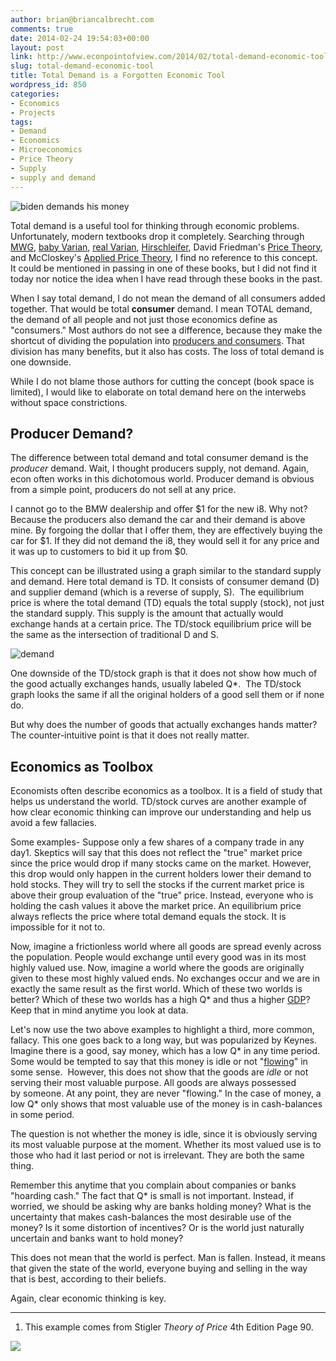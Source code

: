 ```yaml
---
author: brian@briancalbrecht.com
comments: true
date: 2014-02-24 19:54:03+00:00
layout: post
link: http://www.econpointofview.com/2014/02/total-demand-economic-tool/
slug: total-demand-economic-tool
title: Total Demand is a Forgotten Economic Tool
wordpress_id: 850
categories:
- Economics
- Projects
tags:
- Demand
- Economics
- Microeconomics
- Price Theory
- Supply
- supply and demand
---
```


![biden demands his money](https://i.chzbgr.com/maxW500/2163677952/h01389181/)


Total demand is a useful tool for thinking through economic problems. Unfortunately, modern textbooks drop it completely. Searching through [MWG](http://www.econpointofview.com/2013/10/mas-colell-chapter-3-classical-demand-theory-part-2/), [baby Varian](http://lms.unhas.ac.id/claroline/backends/download.php?url=L01pY3JvZWNvbm9taWNzX0guVmFyaWFuXzIwMTAucGRm&cidReset=true&cidReq=136A113_004), [real Varian](http://mileslight.com/armenia/Varian-MicroeconomicAnalysis.pdf), [Hirschleifer](http://jxzy.lynu.edu.cn/jpkc/2008sxj/zhangguoqiang/zl/ydwx/72.pdf), David Friedman's [Price Theory](http://www.scribd.com/doc/93107628/Price-Theory-an-Intermediate-Text-by-David-Friedman), and McCloskey's [Applied Price Theory](https://www.google.es/url?sa=t&rct=j&q=&esrc=s&source=web&cd=1&ved=0CCkQFjAA&url=http%3A%2F%2Fwww.deirdremccloskey.com%2Fdocs%2Fprice.pdf&ei=ktYJU-PTLKPI0wWu_YGYDQ&usg=AFQjCNFTEwC3Is5Mxagw1fCMWRXBWDVSrg&bvm=bv.61725948,d.d2k), I find no reference to this concept. It could be mentioned in passing in one of these books, but I did not find it today nor notice the idea when I have read through these books in the past.

When I say total demand, I do not mean the demand of all consumers added together. That would be total **consumer** demand. I mean TOTAL demand, the demand of all people and not just those economics define as "consumers." Most authors do not see a difference, because they make the shortcut of dividing the population into [producers and consumers](http://www.econpointofview.com/2014/01/two-ways-to-paint-or-teach-economics/). That division has many benefits, but it also has costs. The loss of total demand is one downside.

While I do not blame those authors for cutting the concept (book space is limited), I would like to elaborate on total demand here on the interwebs without space constrictions.


## Producer Demand?


The difference between total demand and total consumer demand is the _producer_ demand. Wait, I thought producers supply, not demand. Again, econ often works in this dichotomous world. Producer demand is obvious from a simple point, producers do not sell at any price.<!-- more -->

I cannot go to the BMW dealership and offer $1 for the new i8. Why not? Because the producers also demand the car and their demand is above mine. By forgoing the dollar that I offer them, they are effectively buying the car for $1. If they did not demand the i8, they would sell it for any price and it was up to customers to bid it up from $0.

This concept can be illustrated using a graph similar to the standard supply and demand. Here total demand is TD. It consists of consumer demand (D) and supplier demand (which is a reverse of supply, S).  The equilibrium price is where the total demand (TD) equals the total supply (stock), not just the standard supply. This supply is the amount that actually would exchange hands at a certain price. The TD/stock equilibrium price will be the same as the intersection of traditional D and S.


![demand](http://mises.org/rothbard/mes/images/Fig35.gif)


One downside of the TD/stock graph is that it does not show how much of the good actually exchanges hands, usually labeled Q*.  The TD/stock graph looks the same if all the original holders of a good sell them or if none do.

But why does the number of goods that actually exchanges hands matter? The counter-intuitive point is that it does not really matter.


## Economics as Toolbox


Economists often describe economics as a toolbox. It is a field of study that helps us understand the world. TD/stock curves are another example of how clear economic thinking can improve our understanding and help us avoid a few fallacies.

Some examples- Suppose only a few shares of a company trade in any day1. Skeptics will say that this does not reflect the "true" market price since the price would drop if many stocks came on the market. However, this drop would only happen in the current holders lower their demand to hold stocks. They will try to sell the stocks if the current market price is above their group evaluation of the "true" price. Instead, everyone who is holding the cash values it above the market price. An equilibrium price always reflects the price where total demand equals the stock. It is impossible for it not to.

Now, imagine a frictionless world where all goods are spread evenly across the population. People would exchange until every good was in its most highly valued use. Now, imagine a world where the goods are originally given to these most highly valued ends. No exchanges occur and we are in exactly the same result as the first world. Which of these two worlds is better? Which of these two worlds has a high Q* and thus a higher [GDP](http://aeon.co/magazine/living-together/has-gdp-reached-its-limits-as-a-useful-measure/)? Keep that in mind anytime you look at data.

Let's now use the two above examples to highlight a third, more common, fallacy. This one goes back to a long way, but was popularized by Keynes. Imagine there is a good, say money, which has a low Q* in any time period. Some would be tempted to say that this money is idle or not "[flowing](http://traderdannorcini.blogspot.com.es/2014/02/velocity-of-money-still-falling.html)" in some sense.  However, this does not show that the goods are _idle_ or not serving their most valuable purpose. All goods are always possessed by someone. At any point, they are never "flowing." In the case of money, a low Q* only shows that most valuable use of the money is in cash-balances in some period.

The question is not whether the money is idle, since it is obviously serving its most valuable purpose at the moment. Whether its most valued use is to those who had it last period or not is irrelevant. They are both the same thing.

Remember this anytime that you complain about companies or banks "hoarding cash." The fact that Q* is small is not important. Instead, if worried, we should be asking why are banks holding money? What is the uncertainty that makes cash-balances the most desirable use of the money? Is it some distortion of incentives? Or is the world just naturally uncertain and banks want to hold money?

This does not mean that the world is perfect. Man is fallen. Instead, it means that given the state of the world, everyone buying and selling in the way that is best, according to their beliefs.

Again, clear economic thinking is key.



* * *



1. This example comes from Stigler _Theory of Price_ 4th Edition Page 90.




![](http://img.zemanta.com/pixy.gif?x-id=070fce3b-91b2-498b-ab8d-e9972fcd0187)
